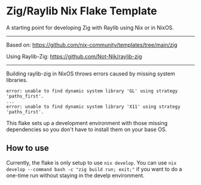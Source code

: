 # Zig/Raylib Nix Flake Template

A starting point for developing Zig with Raylib using Nix or in NixOS.

---

Based on: https://github.com/nix-community/templates/tree/main/zig

Using Raylib-Zig: https://github.com/Not-Nik/raylib-zig

---

Building raylib-zig in NixOS throws errors caused by missing system libraries.

```
error: unable to find dynamic system library 'GL' using strategy 'paths_first'.
...
error: unable to find dynamic system library 'X11' using strategy 'paths_first'.
```

This flake sets up a development environment with those missing dependencies so you don't have to install them on your base OS.

## How to use

Currently, the flake is only setup to use `nix develop`. You can use `nix develop --command bash -c "zig build run; exit;"` if you want to do a one-time run without staying in the develp environment.

